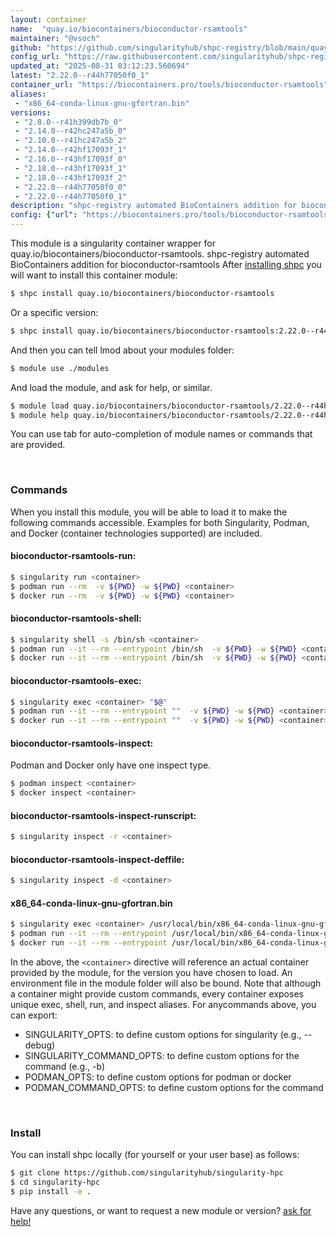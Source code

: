```yaml
---
layout: container
name:  "quay.io/biocontainers/bioconductor-rsamtools"
maintainer: "@vsoch"
github: "https://github.com/singularityhub/shpc-registry/blob/main/quay.io/biocontainers/bioconductor-rsamtools/container.yaml"
config_url: "https://raw.githubusercontent.com/singularityhub/shpc-registry/main/quay.io/biocontainers/bioconductor-rsamtools/container.yaml"
updated_at: "2025-08-31 03:12:23.560694"
latest: "2.22.0--r44h77050f0_1"
container_url: "https://biocontainers.pro/tools/bioconductor-rsamtools"
aliases:
 - "x86_64-conda-linux-gnu-gfortran.bin"
versions:
 - "2.8.0--r41h399db7b_0"
 - "2.14.0--r42hc247a5b_0"
 - "2.10.0--r41hc247a5b_2"
 - "2.14.0--r42hf17093f_1"
 - "2.16.0--r43hf17093f_0"
 - "2.18.0--r43hf17093f_1"
 - "2.18.0--r43hf17093f_2"
 - "2.22.0--r44h77050f0_0"
 - "2.22.0--r44h77050f0_1"
description: "shpc-registry automated BioContainers addition for bioconductor-rsamtools"
config: {"url": "https://biocontainers.pro/tools/bioconductor-rsamtools", "maintainer": "@vsoch", "description": "shpc-registry automated BioContainers addition for bioconductor-rsamtools", "latest": {"2.22.0--r44h77050f0_1": "sha256:a3d9e0dd1168454c366dd6181754c6553e6b4bd4fd84e2b95eea68a85d7b7fc1"}, "tags": {"2.8.0--r41h399db7b_0": "sha256:f1a30562969e0e5c44438411b893f1dd2d55896f54429dd38e6ba5d48542d486", "2.14.0--r42hc247a5b_0": "sha256:3304ee07aaf448e94400a20b54205480511334ca36cfbd4b7b28b4ee3fcd0b6d", "2.10.0--r41hc247a5b_2": "sha256:5019fffc2c980107a193227ab25c907ec1453c608817cd7be190ec106f3e15e9", "2.14.0--r42hf17093f_1": "sha256:f31200eef34b339d6919d58a00cc57e3644d858e0366a514d7f0ee211f393d4d", "2.16.0--r43hf17093f_0": "sha256:65ca0a07835586ce7925912018425634777ac6b56f3ac7a26d76cd63bcadf795", "2.18.0--r43hf17093f_1": "sha256:59615dea3f4a3cafbcda2f632fd810cebdb77838433a21e9afdc89faf559170e", "2.18.0--r43hf17093f_2": "sha256:e2c7d2b401224a3c62aed6333ccb1e75464bb90c3d94be5e287afacd96daf680", "2.22.0--r44h77050f0_0": "sha256:78e781781102de992b31101125f8057280e05ef0c911ad6eb664b402a93f1720", "2.22.0--r44h77050f0_1": "sha256:a3d9e0dd1168454c366dd6181754c6553e6b4bd4fd84e2b95eea68a85d7b7fc1"}, "docker": "quay.io/biocontainers/bioconductor-rsamtools", "aliases": {"x86_64-conda-linux-gnu-gfortran.bin": "/usr/local/bin/x86_64-conda-linux-gnu-gfortran.bin"}}
---
```


This module is a singularity container wrapper for quay.io/biocontainers/bioconductor-rsamtools.
shpc-registry automated BioContainers addition for bioconductor-rsamtools
After [installing shpc](#install) you will want to install this container module:


```bash
$ shpc install quay.io/biocontainers/bioconductor-rsamtools
```

Or a specific version:

```bash
$ shpc install quay.io/biocontainers/bioconductor-rsamtools:2.22.0--r44h77050f0_1
```

And then you can tell lmod about your modules folder:

```bash
$ module use ./modules
```

And load the module, and ask for help, or similar.

```bash
$ module load quay.io/biocontainers/bioconductor-rsamtools/2.22.0--r44h77050f0_1
$ module help quay.io/biocontainers/bioconductor-rsamtools/2.22.0--r44h77050f0_1
```

You can use tab for auto-completion of module names or commands that are provided.

<br>

### Commands

When you install this module, you will be able to load it to make the following commands accessible.
Examples for both Singularity, Podman, and Docker (container technologies supported) are included.

#### bioconductor-rsamtools-run:

```bash
$ singularity run <container>
$ podman run --rm  -v ${PWD} -w ${PWD} <container>
$ docker run --rm  -v ${PWD} -w ${PWD} <container>
```

#### bioconductor-rsamtools-shell:

```bash
$ singularity shell -s /bin/sh <container>
$ podman run --it --rm --entrypoint /bin/sh  -v ${PWD} -w ${PWD} <container>
$ docker run --it --rm --entrypoint /bin/sh  -v ${PWD} -w ${PWD} <container>
```

#### bioconductor-rsamtools-exec:

```bash
$ singularity exec <container> "$@"
$ podman run --it --rm --entrypoint ""  -v ${PWD} -w ${PWD} <container> "$@"
$ docker run --it --rm --entrypoint ""  -v ${PWD} -w ${PWD} <container> "$@"
```

#### bioconductor-rsamtools-inspect:

Podman and Docker only have one inspect type.

```bash
$ podman inspect <container>
$ docker inspect <container>
```

#### bioconductor-rsamtools-inspect-runscript:

```bash
$ singularity inspect -r <container>
```

#### bioconductor-rsamtools-inspect-deffile:

```bash
$ singularity inspect -d <container>
```


#### x86_64-conda-linux-gnu-gfortran.bin

```bash
$ singularity exec <container> /usr/local/bin/x86_64-conda-linux-gnu-gfortran.bin
$ podman run --it --rm --entrypoint /usr/local/bin/x86_64-conda-linux-gnu-gfortran.bin   -v ${PWD} -w ${PWD} <container> -c " $@"
$ docker run --it --rm --entrypoint /usr/local/bin/x86_64-conda-linux-gnu-gfortran.bin   -v ${PWD} -w ${PWD} <container> -c " $@"
```



In the above, the `<container>` directive will reference an actual container provided
by the module, for the version you have chosen to load. An environment file in the
module folder will also be bound. Note that although a container
might provide custom commands, every container exposes unique exec, shell, run, and
inspect aliases. For anycommands above, you can export:

 - SINGULARITY_OPTS: to define custom options for singularity (e.g., --debug)
 - SINGULARITY_COMMAND_OPTS: to define custom options for the command (e.g., -b)
 - PODMAN_OPTS: to define custom options for podman or docker
 - PODMAN_COMMAND_OPTS: to define custom options for the command

<br>

### Install

You can install shpc locally (for yourself or your user base) as follows:

```bash
$ git clone https://github.com/singularityhub/singularity-hpc
$ cd singularity-hpc
$ pip install -e .
```

Have any questions, or want to request a new module or version? [ask for help!](https://github.com/singularityhub/singularity-hpc/issues)